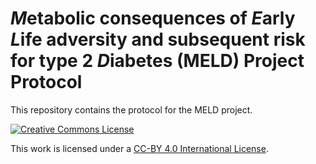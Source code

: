 # *M*etabolic consequences of *E*arly *L*ife adversity and subsequent risk for type 2 *D*iabetes (MELD) Project Protocol

This repository contains the protocol for the MELD project. 

<a rel="license" href="http://creativecommons.org/licenses/by/4.0/"><img alt="Creative Commons License" style="border-width:0" src="https://i.creativecommons.org/l/by/4.0/80x15.png" /></a>

This work is licensed under a [CC-BY 4.0 International License](LICENSE.md).
